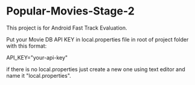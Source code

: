 # Popular-Movies-Stage-2

This project is for Android Fast Track Evaluation.


Put your Movie DB API KEY in local.properties file in root of project folder with this format:

API_KEY="your-api-key"

if there is no local.properties just create a new one using text editor and name it "local.properties".
